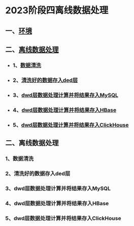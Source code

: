 # 2023阶段四离线数据处理

## 一、[环境](#environment)

## 二、[离线数据处理](#OfflineDataProcessing)

- ### 1、[数据清洗](DataCleansing)

- ### 2、[清洗好的数据存入ded层](#DataDepositDwd)

- ### 3、[dwd层数据处理计算并将结果存入MySQL](#DwdDataDepositMySQL)

- ### 4、[dwd层数据处理计算并将结果存入HBase](#DwdDataDepositHBase)

- ### 5、[dwd层数据处理计算并将结果存入ClickHouse](#DwdDataDepositClickHouse)



## 二、<a id="OfflineDataProcessing">离线数据处理</a>

### 1、<a id="DataCleansing">数据清洗</a>

### 2、<a id="DataDepositDwd">清洗好的数据存入ded层</a>

### 3、<a id="DwdDataDepositMySQL">dwd层数据处理计算并将结果存入MySQL</a>

### 4、<a id="DwdDataDepositHBase">dwd层数据处理计算并将结果存入HBase</a>

### 5、<a id="DwdDataDepositClickHouse">dwd层数据处理计算并将结果存入ClickHouse</a>
